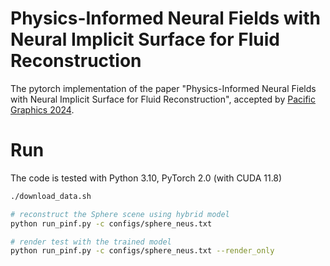 # Physics-Informed Neural Fields with Neural Implicit Surface for Fluid Reconstruction
The pytorch implementation of the paper "Physics-Informed Neural Fields with Neural Implicit Surface for Fluid Reconstruction", accepted by [Pacific Graphics 2024](https://pg2024.hsu.edu.cn/#/program).

# Run

The code is tested with Python 3.10, PyTorch 2.0 (with CUDA 11.8)

```bash
./download_data.sh

# reconstruct the Sphere scene using hybrid model
python run_pinf.py -c configs/sphere_neus.txt

# render test with the trained model
python run_pinf.py -c configs/sphere_neus.txt --render_only
```